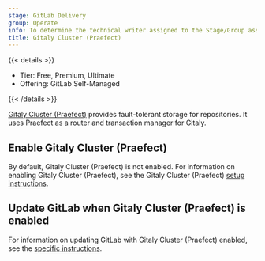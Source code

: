```yaml
---
stage: GitLab Delivery
group: Operate
info: To determine the technical writer assigned to the Stage/Group associated with this page, see https://handbook.gitlab.com/handbook/product/ux/technical-writing/#assignments
title: Gitaly Cluster (Praefect)
---
```


{{< details >}}

- Tier: Free, Premium, Ultimate
- Offering: GitLab Self-Managed

{{< /details >}}

[Gitaly Cluster (Praefect)](https://docs.gitlab.com/administration/gitaly/praefect/) provides
fault-tolerant storage for repositories. It uses Praefect as a router and transaction manager for
Gitaly.

## Enable Gitaly Cluster (Praefect)

By default, Gitaly Cluster (Praefect) is not enabled. For information on enabling Gitaly Cluster (Praefect), see
the Gitaly Cluster (Praefect) [setup instructions](https://docs.gitlab.com/administration/gitaly/praefect/configure/#setup-instructions).

## Update GitLab when Gitaly Cluster (Praefect) is enabled

For information on updating GitLab with Gitaly Cluster (Praefect) enabled, see the
[specific instructions](https://docs.gitlab.com/update/zero_downtime/#praefect-gitaly-cluster).
